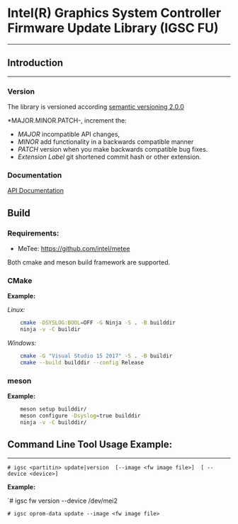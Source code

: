 # Intel(R) Graphics System Controller Firmware Update Library (IGSC FU)
--------------------------------------------------------------------------

## Introduction
---------------

### Version

The library is versioned according [semantic versioning 2.0.0](https://semver.org/ "semantic versioning")

*MAJOR.MINOR.PATCH-<extension>, increment the:

 * *MAJOR* incompatible API changes,
 * *MINOR* add functionality in a backwards compatible manner
 * *PATCH* version when you make backwards compatible bug fixes.
 * *Extension Label* git shortened commit hash or other extension.

### Documentation

[API Documentation](https://mesw.gitlab-pages.devtools.intel.com/fwupd/fwupd-test/ "API Documentation")

## Build

### Requirements:

  * MeTee: https://github.com/intel/metee

Both cmake and meson build framework are supported.

### CMake

**Example:**

*Linux:*

```sh
    cmake -DSYSLOG:BOOL=OFF -G Ninja -S . -B builddir
    ninja -v -C buildir
```

*Windows:*

```sh
    cmake -G "Visual Studio 15 2017" -S . -B buildir
    cmake --build builddir --config Release
```

### meson

**Example:**

```sh
    meson setup builddir/
    meson configure -Dsyslog=true builddir
    ninja -v -C builddir/
```

## Command Line Tool Usage Example:
--------------------------

`# igsc <partitin> update|version  [--image <fw image file>]  [ --device <device>]`

**Example:**

`# igsc fw version --device /dev/mei2

`# igsc oprom-data update --image <fw image file>`
